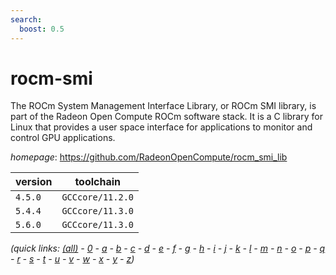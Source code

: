 ```yaml
---
search:
  boost: 0.5
---
```

# rocm-smi

The ROCm System Management Interface Library, or ROCm SMI library, is part of the Radeon Open Compute ROCm software stack. It is a C library for Linux that provides a user space interface for applications to monitor and control GPU applications.

*homepage*: <https://github.com/RadeonOpenCompute/rocm_smi_lib>

version | toolchain
--------|----------
``4.5.0`` | ``GCCcore/11.2.0``
``5.4.4`` | ``GCCcore/11.3.0``
``5.6.0`` | ``GCCcore/11.3.0``


*(quick links: [(all)](../index.md) - [0](../0/index.md) - [a](../a/index.md) - [b](../b/index.md) - [c](../c/index.md) - [d](../d/index.md) - [e](../e/index.md) - [f](../f/index.md) - [g](../g/index.md) - [h](../h/index.md) - [i](../i/index.md) - [j](../j/index.md) - [k](../k/index.md) - [l](../l/index.md) - [m](../m/index.md) - [n](../n/index.md) - [o](../o/index.md) - [p](../p/index.md) - [q](../q/index.md) - [r](../r/index.md) - [s](../s/index.md) - [t](../t/index.md) - [u](../u/index.md) - [v](../v/index.md) - [w](../w/index.md) - [x](../x/index.md) - [y](../y/index.md) - [z](../z/index.md))*

